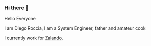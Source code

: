 ### Hi there 👋


Hello Everyone

I am Diego Roccia, I am a System Engineer, father and amateur cook

I currently work for [Zalando](https://github.com/zalando).
